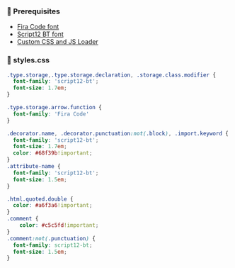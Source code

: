### 🐓 Prerequisites
- [Fira Code font](https://github.com/tonsky/FiraCode)
- [Script12 BT font](https://www.dafontfree.net/freefonts-script12-bt-f141942.htm)
- [Custom CSS and JS Loader](https://marketplace.visualstudio.com/items?itemName=be5invis.vscode-custom-css)

### 🐖 styles.css
```css
.type.storage,.type.storage.declaration, .storage.class.modifier {
  font-family: 'script12-bt';
  font-size: 1.7em;
}

.type.storage.arrow.function {
  font-family: 'Fira Code'
}

.decorator.name, .decorator.punctuation:not(.block), .import.keyword {
  font-family: 'script12-bt';
  font-size: 1.7em;
  color: #68f39b!important;
}
.attribute-name {
  font-family: 'script12-bt';
  font-size: 1.5em;
}

.html.quoted.double {
  color: #a6f3a6!important;
}
.comment {
	color: #c5c5fd!important;
}
.comment:not(.punctuation) {
  font-family: script12-bt;
  font-size: 1.5em;
}
```
